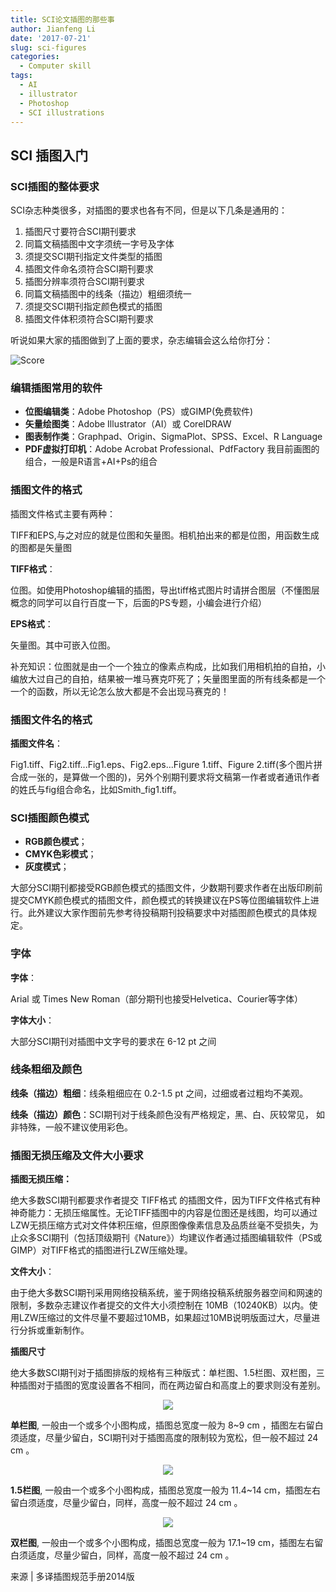 ```yaml
---
title: SCI论文插图的那些事
author: Jianfeng Li
date: '2017-07-21'
slug: sci-figures
categories:
  - Computer skill
tags:
  - AI
  - illustrator
  - Photoshop
  - SCI illustrations
---
```



## SCI 插图入门

### SCI插图的整体要求


SCI杂志种类很多，对插图的要求也各有不同，但是以下几条是通用的：

1. 插图尺寸要符合SCI期刊要求
2. 同篇文稿插图中文字须统一字号及字体
3. 须提交SCI期刊指定文件类型的插图
4. 插图文件命名须符合SCI期刊要求
5. 插图分辨率须符合SCI期刊要求
6. 同篇文稿插图中的线条（描边）粗细须统一
7. 须提交SCI期刊指定颜色模式的插图
8. 插图文件体积须符合SCI期刊要求

听说如果大家的插图做到了上面的要求，杂志编辑会这么给你打分：

![Score](https://github.com/Miachol/Writing-material/raw/master/blog/images/2017-07-21-sci-figures/1.png)

### 编辑插图常用的软件

- **位图编辑类**：Adobe Photoshop（PS）或GIMP(免费软件)
- **矢量绘图类**：Adobe Illustrator（AI）或 CorelDRAW
- **图表制作类**：Graphpad、Origin、SigmaPlot、SPSS、Excel、R Language
- **PDF虚拟打印机**：Adobe Acrobat Professional、PdfFactory
我目前画图的组合，一般是R语言+AI+Ps的组合

### 插图文件的格式


插图文件格式主要有两种：

TIFF和EPS,与之对应的就是位图和矢量图。相机拍出来的都是位图，用函数生成的图都是矢量图

**TIFF格式**：

位图。如使用Photoshop编辑的插图，导出tiff格式图片时请拼合图层（不懂图层概念的同学可以自行百度一下，后面的PS专题，小编会进行介绍）

**EPS格式**：

矢量图。其中可嵌入位图。


补充知识：位图就是由一个一个独立的像素点构成，比如我们用相机拍的自拍，小编放大过自己的自拍，结果被一堆马赛克吓死了；矢量图里面的所有线条都是一个一个的函数，所以无论怎么放大都是不会出现马赛克的！

### 插图文件名的格式

**插图文件名**：

Fig1.tiff、Fig2.tiff...Fig1.eps、Fig2.eps...Figure 1.tiff、Figure 2.tiff(多个图片拼合成一张的，是算做一个图的)，另外个别期刊要求将文稿第一作者或者通讯作者的姓氏与fig组合命名，比如Smith_fig1.tiff。

### SCI插图颜色模式

- **RGB颜色模式**；
- **CMYK色彩模式**；
- **灰度模式**；

大部分SCI期刊都接受RGB颜色模式的插图文件，少数期刊要求作者在出版印刷前提交CMYK颜色模式的插图文件，颜色模式的转换建议在PS等位图编辑软件上进行。此外建议大家作图前先参考待投稿期刊投稿要求中对插图颜色模式的具体规定。

### 字体

**字体**：

Arial 或 Times New Roman（部分期刊也接受Helvetica、Courier等字体）

**字体大小**：

大部分SCI期刊对插图中文字号的要求在 6-12 pt 之间

### 线条粗细及颜色

**线条（描边）粗细**：线条粗细应在 0.2-1.5 pt 之间，过细或者过粗均不美观。

**线条（描边）颜色**：SCI期刊对于线条颜色没有严格规定，黑、白、灰较常见， 如非特殊，一般不建议使用彩色。

### 插图无损压缩及文件大小要求

**插图无损压缩：**

绝大多数SCI期刊都要求作者提交 TIFF格式 的插图文件，因为TIFF文件格式有种神奇能力：无损压缩属性。无论TIFF插图中的内容是位图还是线图，均可以通过LZW无损压缩方式对文件体积压缩，但原图像像素信息及品质丝毫不受损失，为止众多SCI期刊（包括顶级期刊《Nature》）均建议作者通过插图编辑软件（PS或GIMP）对TIFF格式的插图进行LZW压缩处理。

**文件大小**：

由于绝大多数SCI期刊采用网络投稿系统，鉴于网络投稿系统服务器空间和网速的限制，多数杂志建议作者提交的文件大小须控制在 10MB（10240KB）以内。使用LZW压缩过的文件尽量不要超过10MB，如果超过10MB说明版面过大，尽量进行分拆或重新制作。

**插图尺寸**

绝大多数SCI期刊对于插图排版的规格有三种版式：单栏图、1.5栏图、双栏图，三种插图对于插图的宽度设置各不相同，而在两边留白和高度上的要求则没有差别。

<div align=center>
<img src= https://github.com/Miachol/Writing-material/raw/master/blog/images/2017-07-21-sci-figures/2.png>
</div>

**单栏图**, 一般由一个或多个小图构成，插图总宽度一般为 8~9 cm ，插图左右留白须适度，尽量少留白，SCI期刊对于插图高度的限制较为宽松，但一般不超过 24 cm 。

<div align=center>
<img src= https://github.com/Miachol/Writing-material/raw/master/blog/images/2017-07-21-sci-figures/3.png>
</div>

**1.5栏图**, 一般由一个或多个小图构成，插图总宽度一般为 11.4~14 cm，插图左右留白须适度，尽量少留白，同样，高度一般不超过 24 cm 。

<div align=center>
<img src= https://github.com/Miachol/Writing-material/raw/master/blog/images/2017-07-21-sci-figures/4.png>
</div>

**双栏图**, 一般由一个或多个小图构成，插图总宽度一般为 17.1~19 cm，插图左右留白须适度，尽量少留白，同样，高度一般不超过 24 cm 。

来源 | 多译插图规范手册2014版
